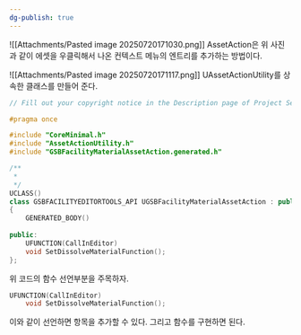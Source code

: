 ```yaml
---
dg-publish: true
---
```


![[Attachments/Pasted image 20250720171030.png]]
AssetAction은 위 사진과 같이 에셋을 우클릭해서 나온 컨텍스트 메뉴의 엔트리를 추가하는 방법이다.

![[Attachments/Pasted image 20250720171117.png]]
UAssetActionUtility를 상속한 클래스를 만들어 준다.

```cpp
// Fill out your copyright notice in the Description page of Project Settings.

#pragma once

#include "CoreMinimal.h"
#include "AssetActionUtility.h"
#include "GSBFacilityMaterialAssetAction.generated.h"

/**
 * 
 */
UCLASS()
class GSBFACILITYEDITORTOOLS_API UGSBFacilityMaterialAssetAction : public UAssetActionUtility
{
	GENERATED_BODY()
	
public:
	UFUNCTION(CallInEditor)
	void SetDissolveMaterialFunction();
};

```
위 코드의 함수 선언부분을 주목하자.
```cpp
UFUNCTION(CallInEditor)
	void SetDissolveMaterialFunction();
```
이와 같이 선언하면 항목을 추가할 수 있다. 그리고 함수를 구현하면 된다.
